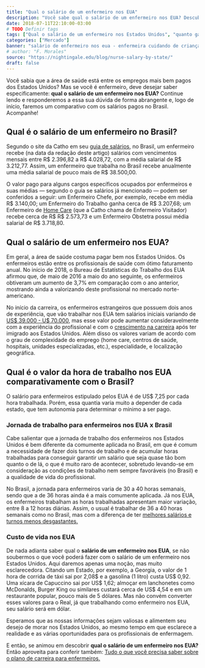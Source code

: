 ```yaml
---
title: "Qual o salário de um enfermeiro nos EUA"
description: "Você sabe qual o salário de um enfermeiro nos EUA? Descubra quanto ganha e quanto ele precisa trabalhar para isso"
date: 2018-07-11T22:10:00-03:00
# TODO Definir tags
tags: ["Qual o salário de um enfermeiro nos Estados Unidos", "quanto ganha um enfermeiro nos Estados Unidos", "salário de enfermeiro nos EUA", "quanto ganha enfermeiro nos EUA", "enfermagem", "profissionais", "enfermagem nos eua"]
categories: ["Mercado"]
banner: "salário de enfermeiro nos eua - enfermeira cuidando de criança.jpg"
# author: "F. Morales"
source: "https://nightingale.edu/blog/nurse-salary-by-state/" 
draft: false
---
```


Você sabia que a área de saúde está entre os empregos mais bem pagos dos Estados Unidos? Mas se você é enfermeiro, deve desejar saber especificamente: **qual o salário de um enfermeiro nos EUA?** Continue lendo e responderemos a essa sua dúvida de forma abrangente e, logo de início, faremos um comparativo com os salários pagos no Brasil. Acompanhe!

## Qual é o salário de um enfermeiro no Brasil?

Segundo o site da Catho em seu [guia de salários](https://www.catho.com.br/profissoes/buscar/enfermeiro), no Brasil, um enfermeiro recebe (na data da redação deste artigo) salários com vencimentos mensais entre R$ 2.396,82 a R$ 4.028,72, com a média salarial de R$ 3.212,77. Assim, um enfermeiro que trabalha no Brasil recebe anualmente uma média salarial de pouco mais de R$ 38.500,00.

O valor pago para alguns cargos específicos ocupados por enfermeiros e suas médias — segundo o guia se salários já mencionado — podem ser conferidos a seguir: um Enfermeiro Chefe, por exemplo, recebe em média R$ 3.140,00; um Enfermeiro do Trabalho ganha cerca de R$ 3.207,68; um Enfermeiro de [Home Care](https://www.advancedcarepartners.com/our-services/) (que a Catho chama de Enfermeiro Visitador) recebe cerca de R$ R$ 2.573,73 e um Enfermeiro Obstetra possui média salarial de R$ 3.718,80. 

## Qual o salário de um enfermeiro nos EUA?

Em geral, a área de saúde costuma pagar bem nos Estados Unidos. Os enfermeiros estão entre os profissionais de saúde com ótimo faturamento anual. No início de 2018, o Bureau de Estatísticas do Trabalho dos EUA afirmou que, de maio de 2016 a maio do ano seguinte, os enfermeiros obtiveram um aumento de 3,7% em comparação com o ano anterior, mostrando ainda a valorizando deste profissional no mercado norte-americano.

No início da carreira, os enfermeiros estrangeiros que possuem dois anos de experiência, que vão trabalhar nos EUA tem salários iniciais variando de  [US$ 39.000 - U$ 70.000](http://saudeexperts.com.br/salarios-de-enfermeiros-em-14-paises/), mas esse valor pode aumentar consideravelmente com a experiência do profissional e com o [crescimento na carreira](http://www.acpbrasil.com/blog/2018-06-23-plano-de-carreira-para-enfermeiros/) após ter imigrado aos Estados Unidos.
Além disso os valores variam de acordo com o grau de complexidade do emprego (home care, centros de saúde, hospitais, unidades especializadas, etc.), especialidade, e localização geográfica.

## Qual é o valor da hora de trabalho nos EUA comparativamente com o Brasil?

O salário para enfermeiros estipulado pelos EUA é de US$ 7,25 por cada hora trabalhada. Porém, essa quantia varia muito a depender de cada estado, que tem autonomia para determinar o mínimo a ser pago. 

### Jornada de trabalho para enfermeiros nos EUA x Brasil
Cabe salientar que a jornada de trabalho dos enfermeiros nos Estados Unidos é bem diferente da comumente aplicada no Brasil, em que é comum a necessidade de fazer dois turnos de trabalho e de acumular horas trabalhadas para conseguir garantir um salário que seja quase tão bom quanto o de lá, o que é muito raro de acontecer, sobretudo levando-se em consideração as condições de trabalho nem sempre favoráveis (no Brasil) e a qualidade de vida do profissional.

No Brasil, a jornada para enfermeiros varia de 30 a 40 horas semanais, sendo que a de 36 horas ainda é a mais comumente aplicada. Já nos EUA, os enfermeiros trabalham as horas trabalhadas apresentam maior variação, entre 8 a 12 horas diárias. Assim, o usual é trabalhar de 36 a 40 horas semanais como no Brasil, mas com a diferença de ter [melhores salários e turnos menos desgastantes.](http://www.acpbrasil.com/salarios-e-beneficios/)

### Custo de vida nos EUA
De nada adianta saber qual o **salário de um enfermeiro nos EUA**, se não soubermos o que você poderá fazer com o salário de um enfermeiro nos Estados Unidos. Aqui daremos apenas uma noção, mas muito esclarecedora. Citando um Estado, por exemplo, a Georgia, o valor de 1 hora de corrida de táxi sai por 2,08$ e a gasolina (1 litro) custa US$ 0,92. Uma xícara de Capuccino sai por US$ 1,62; almoçar em lanchonetes como McDonalds, Burger King ou similares custará cerca de US$ 4,54 e em um restaurante popular, pouco mais de 5 dólares. Mas não convém converter esses valores para o Real, já que trabalhando como enfermeiro nos EUA, seu salário será em dólar.

Esperamos que as nossas informações sejam valiosas e alimentem seu desejo de morar nos Estados Unidos, ao mesmo tempo em que esclarece a realidade e as várias oportunidades para os profissionais de enfermagem.

E então, se animou em descobrir **qual o salário de um enfermeiro nos EUA?** Então aproveita para conferir também: [Tudo o que você precisa saber sobre o plano de carreira para enfermeiros.](http://www.acpbrasil.com/blog/2018-06-23-plano-de-carreira-para-enfermeiros/)